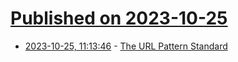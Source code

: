 # [Published on 2023-10-25](index.md)

* [2023-10-25, 11:13:46](https://lobste.rs/s/atghoh/url_pattern_standard) - [The URL Pattern Standard](https://blog.whatwg.org/url-pattern-standard)
